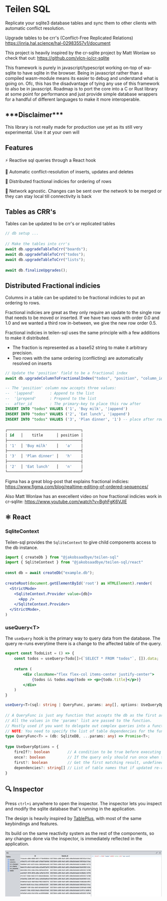 # Teilen SQL

Replicate your sqlite3 database tables and sync them to other clients with automatic conflict resolution.

Upgrade tables to be crr's (Conflict-Free Replicated Relations) https://inria.hal.science/hal-02983557v1/document

This project is heavily inspired by the cr-sqlite project by Matt Wonlaw so check that out: https://github.com/vlcn-io/cr-sqlite

This framework is purely in javascript/typescript working on-top of wa-sqlite to have sqlite in the browser. Being in javascript rather than a compiled wasm-module means its easier to debug and understand what is going on. Ofc, this has the disadvantage of tying any use of this framework to also be in javascript. Roadmap is to port the core into a C or Rust library at some point for performance and just provide simple database wrappers for a handful of different languages to make it more interoperable.

## \*\*\*Disclaimer\*\*\*
This library is not really made for production use yet as its still very experimental. Use it at your own will

## Features

⚡️ Reactive sql queries through a React hook

🚸 Automatic conflict-resolution of inserts, updates and deletes

🔀 Distributed fractional indicies for ordering of rows

🛜 Network agnostic. Changes can be sent over the network to be merged or they can stay local till connectivity is back


## Tables as CRR's

Tables can be updated to be crr's or replicated tables
```ts
// db setup ...

// Make the tables into crr's
await db.upgradeTableToCrr("boards");
await db.upgradeTableToCrr("todos");
await db.upgradeTableToCrr("lists");

await db.finalizeUpgrades();
```

## Distributed Fractional indicies
Columns in a table can be updated to be fractional indicies to put an ordering to rows.

Fractional indicies are great as they only require an update to the single row that needs to be moved or inserted. If we have two rows with order 0.0 and 1.0 and we wanted a third row in-between, we give the new row order 0.5. 

Fractional indicies in teilen-sql uses the same principle with a few additions to make it distributed.

* The fraction is represented as a base52 string to make it arbitrary precision.
* Two rows with the same ordering (conflicting) are automatically resolved on inserts

```js
// Update the 'position' field to be a fractional index
await db.upgradeColumnToFractionalIndex("todos", "position", "column_id");
```
```sql
-- The 'position' column now accepts three values:
--  '|append'       : Append to the list
--  '|prepend'      : Prepend to the list
--  after_id        : The primary-key to place this row after 
INSERT INTO "todos" VALUES ('1', 'Buy milk', '|append')
INSERT INTO "todos" VALUES ('2', 'Eat lunch', '|append')
INSERT INTO "todos" VALUES ('3', 'Plan dinner', '1') -- place after row with id 1 (in-between 1 and 2)

┌─────────────────────────────────┐
│ id   │    title      │ position │
├─────────────────────────────────┤
│ '1'  │ 'Buy milk'    │   'a'    │
├─────────────────────────────────┤
│ '3'  │ 'Plan dinner' │   'h'    │
├─────────────────────────────────┤
│ '2'  │ 'Eat lunch'   │   'n'    │
└─────────────────────────────────┘
```

Figma has a great blog-post that explains fractional indicies:
https://www.figma.com/blog/realtime-editing-of-ordered-sequences/

Also Matt Wonlaw has an execellent video on how fractional indicies work in cr-sqlite:
https://www.youtube.com/watch?v=BghFgK6VJIE

## ⚛️ React


### SqliteContext
Teilen-sql provides the ```SqliteContext``` to give child components access to the db instance.
```jsx
import { createDb } from "@jakobsaadbye/teilen-sql"
import { SqliteContext } from "@jakobsaadbye/teilen-sql/react"

const db = await createDb("example.db");

createRoot(document.getElementById('root') as HTMLElement).render(
  <StrictMode>
    <SqliteContext.Provider value={db}>
      <App />
    </SqliteContext.Provider>
  </StrictMode>,
)

```

### useQuery\<T>
The ```useQuery``` hook is the primary way to query data from the database. The query re-runs everytime there is a change to the affected table of the query. 

```jsx
export const TodoList = () => {
    const todos = useQuery<Todo[]>(`SELECT * FROM "todos"`, []).data;

    return (
        <div className="flex flex-col items-center justify-center">
            {todos && todos.map(todo => <p>{todo.title}</p>)}
        </div>
    )
}
```

```ts
useQuery<T>(sql: string | QueryFunc, params: any[], options: UseQueryOptions)

// A QueryFunc is just any function that accepts the db as the first argument and returns data. 
// All the values in the 'params' list are passed to the function.
// Mostly used if you want to delegate out complex queries into a function that live elsewhere. 
// NOTE: You need to specify the list of table dependencies for the function to re-run in the query options
type QueryFunc<T> = (db: SqliteDB, ...params: any) => Promise<T>;

type UseQueryOptions = {
    fireIf?: boolean        // A condition to be true before executing
    once?: boolean          // If the query only should run once when the component mounts
    first?: boolean         // Get the first matching result, undefined if no result
    dependencies?: string[] // List of table names that if updated re-runs the query. Only needed to be specified if passed a function. Otherwise the affected table is infered from the sql query by sqlite EXPLAIN QUERY PLAN
}
```

## 🔍 Inspector

Press ```ctrl+i``` anywhere to open the inspector. The inspector lets you inspect and modify the sqlite database that's running in the application.

The design is heavily inspired by [TablePlus](https://tableplus.com/), with most of the same keybindings and features.

Its build on the same reactivity system as the rest of the components, so any changes done via the inspector, is immediately reflected in the application.

![Inspector](assets/Inspector.png)